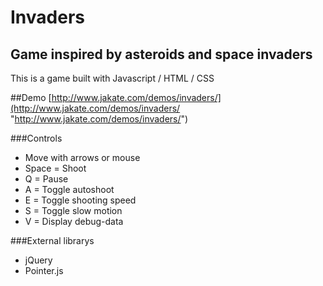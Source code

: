 # Invaders
## Game inspired by asteroids and space invaders
This is a game built with Javascript / HTML / CSS

##Demo
[http://www.jakate.com/demos/invaders/](http://www.jakate.com/demos/invaders/ "http://www.jakate.com/demos/invaders/")

###Controls
* Move with arrows or mouse
* Space = Shoot
* Q = Pause
* A = Toggle autoshoot
* E = Toggle shooting speed
* S = Toggle slow motion
* V = Display debug-data

###External librarys
* jQuery
* Pointer.js